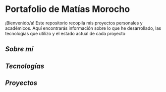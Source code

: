 # **Portafolio de Matías Morocho**

¡Bienvenido/a! Este repositorio recopila mis proyectos personales y académicos. Aquí encontrarás información sobre lo que he desarrollado, las tecnologías que utilizo y el estado actual de cada proyecto

## ***Sobre mí***


## ***Tecnologías***


## ***Proyectos***
